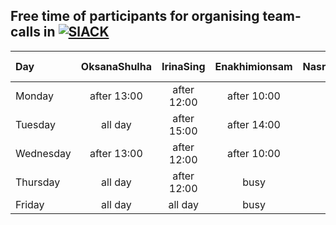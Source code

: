 ## Free time of participants for organising team-calls in [![SlACK](https://img.shields.io/badge/Slack-4A154B?style=for-the-badge&logo=slack&logoColor=white)](https://hackyourfuturebe.slack.com/archives/C01HUQHUJGP)

| Day       | OksanaShulha |  IrinaSing  | Enakhimionsam | NasratullahHussaini | radwan-m | Cyngyz |
| :-------- | :----------: | :---------: | :-----------: | :-----------------: | :------: | -----: |
| Monday    | after 13:00  | after 12:00 |  after 10:00  |  
| Tuesday   |   all day    | after 15:00 |  after 14:00  |  
| Wednesday | after 13:00  | after 12:00 |  after 10:00  |
| Thursday  |   all day    | after 12:00 |     busy      |  
| Friday    |   all day    |   all day   |     busy      |  
